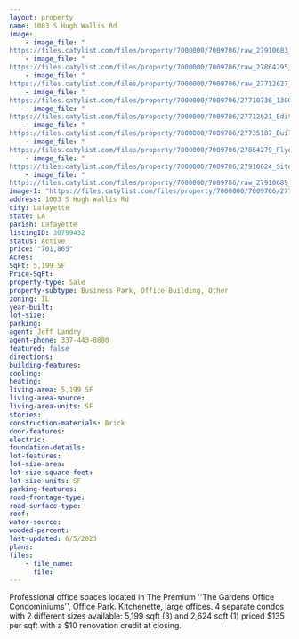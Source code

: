 ```yaml
---
layout: property
name: 1003 S Hugh Wallis Rd
image:
    - image_file: "https://files.catylist.com/files/property/7000000/7009706/raw_27910683_Flyer___1003_Hugh_Wallis___BraxtonJeff__Latest_.pdf"
    - image_file: "https://files.catylist.com/files/property/7000000/7009706/raw_27864295__10_PSF_RENOVATION_EXAMPLE.pdf"
    - image_file: "https://files.catylist.com/files/property/7000000/7009706/raw_27712627_Flood_Disclosure___1003_Hugh_Wallis___Jeff_Braxton.pdf"
    - image_file: "https://files.catylist.com/files/property/7000000/7009706/27710736_1300SHughWallis_170.jpg"
    - image_file: "https://files.catylist.com/files/property/7000000/7009706/27712621_Edited_Aerial___Hugh_Wallis___JeffBraxton.png"
    - image_file: "https://files.catylist.com/files/property/7000000/7009706/27735187_Building_I_Floor_Plan_2___1003_S._Hugh_Wallis___JeffBraxton.png"
    - image_file: "https://files.catylist.com/files/property/7000000/7009706/27864279_Flyer_1.png"
    - image_file: "https://files.catylist.com/files/property/7000000/7009706/27910624_Site_Plan_Overlay_.png"
    - image_file: "https://files.catylist.com/files/property/7000000/7009706/raw_27910689_Combined_Site_and_Floor_Plans___1003_Hugh_Wallis___JeffBraxton.pdf"
image-1: "https://files.catylist.com/files/property/7000000/7009706/27710767_Flyer_1.jpg"
address: 1003 S Hugh Wallis Rd
city: Lafayette
state: LA
parish: Lafayette
listingID: 30799432
status: Active
price: "701,865"
Acres:
SqFt: 5,199 SF
Price-SqFt:
property-type: Sale
property-subtype: Business Park, Office Building, Other
zoning: IL
year-built:
lot-size:
parking:
agent: Jeff Landry
agent-phone: 337-443-0880
featured: false
directions:
building-features:
cooling:
heating:
living-area: 5,199 SF
living-area-source:
living-area-units: SF
stories:
construction-materials: Brick
door-features:
electric:
foundation-details:
lot-features:
lot-size-area:
lot-size-square-feet:
lot-size-units: SF
parking-features:
road-frontage-type:
road-surface-type:
roof:
water-source:
wooded-percent:
last-updated: 6/5/2023
plans:
files:
    - file_name:
      file:
---
```

Professional office spaces located in The Premium ''The Gardens Office Condominiums'', Office Park. Kitchenette, large offices. 4 separate condos with 2 different sizes available: 5,199 sqft (3) and 2,624 sqft (1) priced $135 per sqft with a $10 renovation credit at closing.
